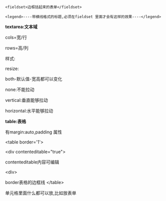```
<fieldset>边框括起来的表单</fieldset>
```

```
<legend>----带横线格式的标题,必须在fieldset 里面才会有这样的效果----</legend>
```

**textarea:文本域**

cols=宽/行

rows=高/列

样式:

resize:

both-默认值-宽高都可以变化

none:不能拉动

vertical:垂直能够拉动

horizontal:水平能够拉动

**table:表格**

有margin:auto,padding 属性

\<table border='1'>

\<div contenteditable="true">

contenteditable内容可编辑

\<div>	

border表格的边框线
\</table>

单元格里面什么都可以放,比如放表单

